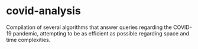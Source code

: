 # covid-analysis
Compilation of several algorithms that answer queries regarding the COVID-19 pandemic, attempting to be as efficient as possible regarding space and time complexities.
